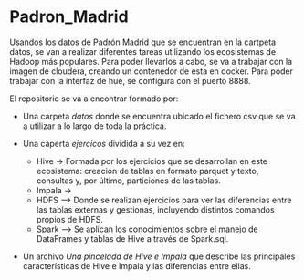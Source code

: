 # Padron_Madrid

Usandos los datos de Padrón Madrid que se encuentran en la cartpeta datos, se van a realizar diferentes tareas utilizando los ecosistemas de Hadoop más populares. Para poder llevarlos a cabo, se va a trabajar con la imagen de cloudera, creando un contenedor de esta en docker. Para poder trabajar con la interfaz de hue, se configura con el puerto 8888.

El repositorio se va a encontrar formado por:
- Una carpeta *datos* donde se encuentra ubicado el fichero csv que se va a utilizar a lo largo de toda la práctica.
- Una caperta *ejercicos* dividida a su vez en:
    - Hive -> Formada por los ejercicios que se desarrollan en este ecosistema: creación de tablas en formato parquet y texto, consultas y, por último, particiones de las tablas.
    - Impala ->
    - HDFS --> Donde se realizan ejercicios para ver las diferencias entre las tablas externas y gestionas, incluyendo distintos comandos propios de HDFS.
    - Spark --> Se aplican los conocimientos sobre el manejo de DataFrames y tablas de Hive a través de Spark.sql.

- Un archivo *Una pincelada de Hive e Impala* que describe las principales características de Hive e Impala y las diferencias entre ellas.

